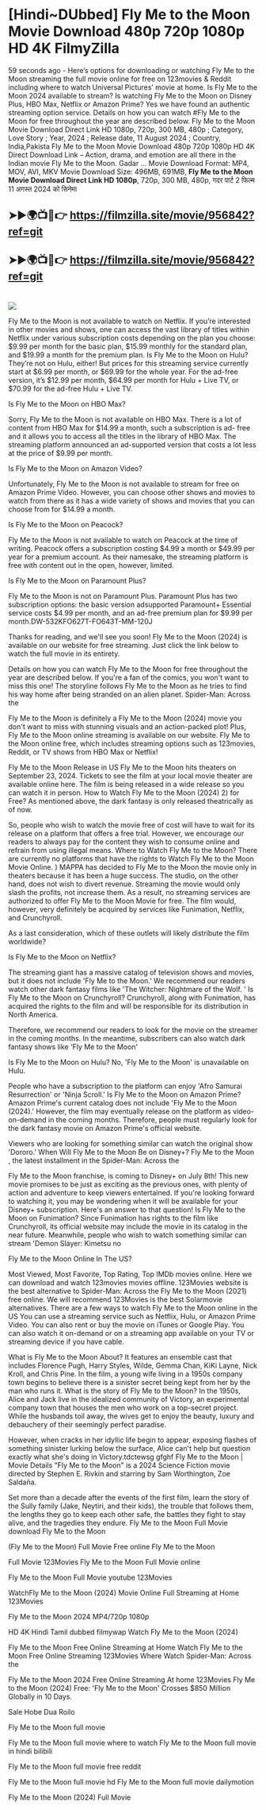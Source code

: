 # [Hindi~DUbbed] Fly Me to the Moon Movie Download 480p 720p 1080p HD 4K FilmyZilla


59 seconds ago - Here’s options for downloading or watching Fly Me to the Moon streaming the full movie online for free on 123movies & Reddit including where to watch Universal Pictures’ movie at home. Is Fly Me to the Moon 2024 available to stream? Is watching Fly Me to the Moon on Disney Plus, HBO Max, Netflix or Amazon Prime? Yes we have found an authentic streaming option service. Details on how you can watch #Fly Me to the Moon for free throughout the year are described below. Fly Me to the Moon Movie Download Direct Link HD 1080p, 720p, 300 MB, 480p ; Category, Love Story ; Year, 2024 ; Release date, 11 August 2024 ; Country, India,Pakista Fly Me to the Moon Movie Download 480p 720p 1080p HD 4K Direct Download Link – Action, drama, and emotion are all there in the Indian movie Fly Me to the Moon. Gadar ...
Movie Download Format: MP4, MOV, AVI, MKV
Movie Download Size: 496MB, 691MB, **Fly Me to the Moon Movie Download Direct Link HD 1080p**, 720p, 300 MB, 480p, गदर पार्ट 2 फिल्म 11 अगस्त 2024 को सिनेमा

## ➤►🌍📺📱👉   https://filmzilla.site/movie/956842?ref=git

## ➤►🌍📺📱👉   https://filmzilla.site/movie/956842?ref=git

#

<img src="https://image.tmdb.org/t/p/w780//8xMR5w9qfpwhTJzjjvfj2ywvIF3.jpg" />

Fly Me to the Moon is not available to watch on Netflix. If you’re interested in other movies and shows, one can access the vast library of titles within Netflix under various subscription costs depending on the plan you choose: $9.99 per month for the basic plan, $15.99 monthly for the standard plan, and $19.99 a month for the premium plan. Is Fly Me to the Moon on Hulu? They’re not on Hulu, either! But prices for this streaming service currently start at $6.99 per month, or $69.99 for the whole year. For the ad-free version, it’s $12.99 per month, $64.99 per month for Hulu + Live TV, or $70.99 for the ad-free Hulu + Live TV.

Is Fly Me to the Moon on HBO Max?

Sorry, Fly Me to the Moon is not available on HBO Max. There is a lot of content from HBO Max for $14.99 a month, such a subscription is ad- free and it allows you to access all the titles in the library of HBO Max. The streaming platform announced an ad-supported version that costs a lot less at the price of $9.99 per month.

Is Fly Me to the Moon on Amazon Video?

Unfortunately, Fly Me to the Moon is not available to stream for free on Amazon Prime Video. However, you can choose other shows and movies to watch from there as it has a wide variety of shows and movies that you can choose from for $14.99 a month.

Is Fly Me to the Moon on Peacock?

Fly Me to the Moon is not available to watch on Peacock at the time of writing. Peacock offers a subscription costing $4.99 a month or $49.99 per year for a premium account. As their namesake, the streaming platform is free with content out in the open, however, limited.

Is Fly Me to the Moon on Paramount Plus?

Fly Me to the Moon is not on Paramount Plus. Paramount Plus has two subscription options: the basic version adsupported Paramount+ Essential service costs $4.99 per month, and an ad-free premium plan for $9.99 per month.DW-532KFO627T-FO643T-MM-120J

Thanks for reading, and we'll see you soon! Fly Me to the Moon (2024) is available on our website for free streaming. Just click the link below to watch the full movie in its entirety.

Details on how you can watch Fly Me to the Moon for free throughout the year are described below. If you're a fan of the comics, you won't want to miss this one! The storyline follows Fly Me to the Moon as he tries to find his way home after being stranded on an alien planet. Spider-Man: Across the

Fly Me to the Moon is definitely a Fly Me to the Moon (2024) movie you don't want to miss with stunning visuals and an action-packed plot! Plus, Fly Me to the Moon online streaming is available on our website. Fly Me to the Moon online free, which includes streaming options such as 123movies, Reddit, or TV shows from HBO Max or Netflix!

Fly Me to the Moon Release in US Fly Me to the Moon hits theaters on September 23, 2024. Tickets to see the film at your local movie theater are available online here. The film is being released in a wide release so you can watch it in person. How to Watch Fly Me to the Moon (2024) 2) for Free? As mentioned above, the dark fantasy is only released theatrically as of now.

So, people who wish to watch the movie free of cost will have to wait for its release on a platform that offers a free trial. However, we encourage our readers to always pay for the content they wish to consume online and refrain from using illegal means. Where to Watch Fly Me to the Moon? There are currently no platforms that have the rights to Watch Fly Me to the Moon Movie Online. ) MAPPA has decided to Fly Me to the Moon the movie only in theaters because it has been a huge success. The studio, on the other hand, does not wish to divert revenue. Streaming the movie would only slash the profits, not increase them. As a result, no streaming services are authorized to offer Fly Me to the Moon Movie for free. The film would, however, very definitely be acquired by services like Funimation, Netflix, and Crunchyroll.

As a last consideration, which of these outlets will likely distribute the film worldwide?

Is Fly Me to the Moon on Netflix?

The streaming giant has a massive catalog of television shows and movies, but it does not include 'Fly Me to the Moon.' We recommend our readers watch other dark fantasy films like 'The Witcher: Nightmare of the Wolf. ' Is Fly Me to the Moon on Crunchyroll? Crunchyroll, along with Funimation, has acquired the rights to the film and will be responsible for its distribution in North America.

Therefore, we recommend our readers to look for the movie on the streamer in the coming months. In the meantime, subscribers can also watch dark fantasy shows like 'Fly Me to the Moon'

Is Fly Me to the Moon on Hulu? No, 'Fly Me to the Moon' is unavailable on Hulu.

People who have a subscription to the platform can enjoy 'Afro Samurai Resurrection' or 'Ninja Scroll.' Is Fly Me to the Moon on Amazon Prime? Amazon Prime's current catalog does not include 'Fly Me to the Moon (2024).' However, the film may eventually release on the platform as video-on-demand in the coming months. Therefore, people must regularly look for the dark fantasy movie on Amazon Prime's official website.

Viewers who are looking for something similar can watch the original show 'Dororo.' When Will Fly Me to the Moon Be on Disney+? Fly Me to the Moon , the latest installment in the Spider-Man: Across the

Fly Me to the Moon franchise, is coming to Disney+ on July 8th! This new movie promises to be just as exciting as the previous ones, with plenty of action and adventure to keep viewers entertained. If you're looking forward to watching it, you may be wondering when it will be available for your Disney+ subscription. Here's an answer to that question! Is Fly Me to the Moon on Funimation? Since Funimation has rights to the film like Crunchyroll, its official website may include the movie in its catalog in the near future. Meanwhile, people who wish to watch something similar can stream 'Demon Slayer: Kimetsu no

Fly Me to the Moon Online In The US?

Most Viewed, Most Favorite, Top Rating, Top IMDb movies online. Here we can download and watch 123movies movies offline. 123Movies website is the best alternative to Spider-Man: Across the Fly Me to the Moon (2021) free online. We will recommend 123Movies is the best Solarmovie alternatives. There are a few ways to watch Fly Me to the Moon online in the US You can use a streaming service such as Netflix, Hulu, or Amazon Prime Video. You can also rent or buy the movie on iTunes or Google Play. You can also watch it on-demand or on a streaming app available on your TV or streaming device if you have cable.

What is Fly Me to the Moon About? It features an ensemble cast that includes Florence Pugh, Harry Styles, Wilde, Gemma Chan, KiKi Layne, Nick Kroll, and Chris Pine. In the film, a young wife living in a 1950s company town begins to believe there is a sinister secret being kept from her by the man who runs it. What is the story of Fly Me to the Moon? In the 1950s, Alice and Jack live in the idealized community of Victory, an experimental company town that houses the men who work on a top-secret project. While the husbands toil away, the wives get to enjoy the beauty, luxury and debauchery of their seemingly perfect paradise.

However, when cracks in her idyllic life begin to appear, exposing flashes of something sinister lurking below the surface, Alice can't help but question exactly what she's doing in Victory.tdctewsg gfghf Fly Me to the Moon | Movie Details "Fly Me to the Moon" is a 2024 Science Fiction movie directed by Stephen E. Rivkin and starring by Sam Worthington, Zoe Saldaña.

Set more than a decade after the events of the first film, learn the story of the Sully family (Jake, Neytiri, and their kids), the trouble that follows them, the lengths they go to keep each other safe, the battles they fight to stay alive, and the tragedies they endure. Fly Me to the Moon Full Movie download Fly Me to the Moon

(Fly Me to the Moon) Full Movie Free online Fly Me to the Moon

Full Movie 123Movies Fly Me to the Moon Full Movie online

Fly Me to the Moon Full Movie youtube 123Movies

WatchFly Me to the Moon (2024) Movie Online Full Streaming at Home 123Movies

Fly Me to the Moon 2024 MP4/720p 1080p

HD 4K Hindi Tamil dubbed filmywap Watch Fly Me to the Moon (2024)

Fly Me to the Moon Free Online Streaming at Home Watch Fly Me to the Moon Free Online Streaming 123Movies Where Watch Spider-Man: Across the

Fly Me to the Moon 2024 Free Online Streaming At home 123Movies Fly Me to the Moon (2024) Free: 'Fly Me to the Moon' Crosses $850 Million Globally in 10 Days.

Sale Hobe Dua Roilo

Fly Me to the Moon full movie

Fly Me to the Moon full movie where to watch Fly Me to the Moon full movie in hindi bilibili

Fly Me to the Moon full movie free reddit

Fly Me to the Moon full movie hd Fly Me to the Moon full movie dailymotion

Fly Me to the Moon (2024) Full Movie